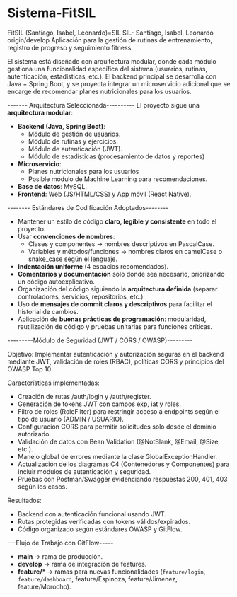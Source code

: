 # Sistema-FitSIL
FitSIL (Santiago, Isabel, Leonardo)=SIL
SIL- Santiago, Isabel, Leonardo
origin/develop
Aplicación para la gestión de rutinas de entrenamiento, registro de progreso y seguimiento fitness.

El sistema está diseñado con arquitectura modular, donde cada módulo gestiona una funcionalidad específica del sistema (usuarios, rutinas, autenticación, estadísticas, etc.).
El backend principal se desarrolla con Java + Spring Boot, y se proyecta integrar un microservicio adicional que se encarge de recomendar planes nutricionales para los usuarios.

------- Arquitectura Seleccionada----------
El proyecto sigue una **arquitectura modular**:
- **Backend (Java, Spring Boot)**:  
  - Módulo de gestión de usuarios.  
  - Módulo de rutinas y ejercicios.  
  - Módulo de autenticación (JWT).
  - Módulo de estadísticas (procesamiento de datos y reportes)
- **Microservicio**:  
  - Planes nutricionales para los usuarios 
  - Posible módulo de Machine Learning para recomendaciones.  
- **Base de datos**: MySQL.  
- **Frontend**: Web (JS/HTML/CSS) y App móvil (React Native).  

-------- Estándares de Codificación Adoptados--------

- Mantener un estilo de código **claro, legible y consistente** en todo el proyecto.  
- Usar **convenciones de nombres**:
  - Clases y componentes → nombres descriptivos en PascalCase.
  - Variables y métodos/funciones → nombres claros en camelCase o snake_case según el lenguaje.
- **Indentación uniforme** (4 espacios recomendados).  
- **Comentarios y documentación** solo donde sea necesario, priorizando un código autoexplicativo.  
- Organización del código siguiendo la **arquitectura definida** (separar controladores, servicios, repositorios, etc.).  
- Uso de **mensajes de commit claros y descriptivos** para facilitar el historial de cambios.  
- Aplicación de **buenas prácticas de programación**: modularidad, reutilización de código y pruebas unitarias para funciones críticas.

---------Módulo de Seguridad (JWT / CORS / OWASP)---------

Objetivo:
Implementar autenticación y autorización seguras en el backend mediante JWT, validación de roles (RBAC), políticas CORS y principios del OWASP Top 10.

Características implementadas:
- Creación de rutas /auth/login y /auth/register.
- Generación de tokens JWT con campos exp, iat y roles.
- Filtro de roles (RoleFilter) para restringir acceso a endpoints según el tipo de usuario (ADMIN / USUARIO).
- Configuración CORS para permitir solicitudes solo desde el dominio autorizado
- Validación de datos con Bean Validation (@NotBlank, @Email, @Size, etc.).
- Manejo global de errores mediante la clase GlobalExceptionHandler.
- Actualización de los diagramas C4 (Contenedores y Componentes) para incluir módulos de autenticación y seguridad.
- Pruebas con Postman/Swagger evidenciando respuestas 200, 401, 403 según los casos.

Resultados:
- Backend con autenticación funcional usando JWT.
- Rutas protegidas verificadas con tokens válidos/expirados.
- Código organizado según estándares OWASP y GitFlow.


---Flujo de Trabajo con GitFlow-----
- **main** → rama de producción.  
- **develop** → rama de integración de features.  
- **feature/*** → ramas para nuevas funcionalidades (`feature/login`, `feature/dashboard`, feature/Espinoza, feature/Jimenez, feature/Morocho).

